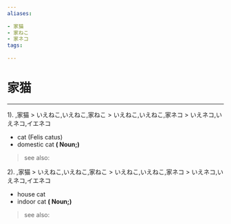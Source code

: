 ```yaml
---
aliases:
    
- 家猫
- 家ねこ
- 家ネコ
tags:
    
---
```


# 家猫
---
1).
,家猫 > いえねこ,いえねこ,家ねこ > いえねこ,いえねこ,家ネコ > いえネコ,いえネコ,イエネコ

- cat (Felis catus)
- domestic cat
**( Noun;)**
> see also: 
            
2).
,家猫 > いえねこ,いえねこ,家ねこ > いえねこ,いえねこ,家ネコ > いえネコ,いえネコ,イエネコ

- house cat
- indoor cat
**( Noun;)**
> see also: 
            